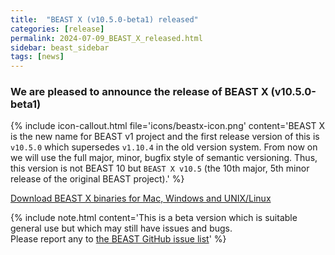 ```yaml
---
title:  "BEAST X (v10.5.0-beta1) released"
categories: [release]
permalink: 2024-07-09_BEAST_X_released.html
sidebar: beast_sidebar
tags: [news]
---
```


### We are pleased to announce the release of BEAST X (v10.5.0-beta1)

{% include icon-callout.html file='icons/beastx-icon.png' content='BEAST X is the new name for BEAST v1 project and the first release version of this is <code>v10.5.0</code> which supersedes <code>v1.10.4</code> in the old version system. From now on we will use the full major, minor, bugfix style of semantic versioning. Thus, this version is not BEAST 10 but <code>BEAST X v10.5</code> (the 10th major, 5th minor release of the original BEAST project).' %}

[Download BEAST X binaries for Mac, Windows and UNIX/Linux](installing)

{% include note.html content='This is a beta version which is suitable general use but which may still have issues and bugs.<br/>Please report any to <a href="https://github.com/beast-dev/beast-mcmc/issues">the BEAST GitHub issue list</a>' %}
